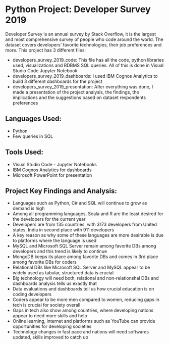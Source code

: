 # Python Project: Developer Survey 2019
Developer Survey is an annual survey by Stack Overflow, it is the largest and most comprehensive survey of people who code around the world.
The dataset covers developers’ favorite technologies, their job preferences and more. 
This project has 3 different files: 
 + developers_survey_2019_code: This file has all the code, python libraries used, visualizations and RDBMS SQL queries. All of this is done in Visual Studio Code Jupyter Notebook
 + developers_survey_2019_dashboards: I used  IBM Cognos Analytics to build 3 different dashboards for the project
 + developers_survey_2019_presentation: After everything was done, I made a presentation of the project analysis, the findings, the implications and the suggestions based on dataset respondents preferences
 
## Languages Used: 
- Python
- Few queries in SQL

## Tools Used:
+ Visual Studio Code - Jupyter Notebooks
+ IBM Cognos Analytics for dashboards
+ Microsoft PowerPoint for presentation

## Project Key Findings and Analysis:
- Languages such as Python, C# and SQL will continue to grow as demand is high
- Among all programming languages, Scala and R are the least desired for the developers for the current year
- Developers are from 135 countries, with 3173 developers from United states, India in second place with 911 developers
- A key reason as why some of these languages are more desirable is due to platforms where the language is used
- MySQL and Microsoft SQL Server remain among favorite DBs among developers and this trend is likely to continue
- MongoDB keeps its place among favorite DBs and comes in 3rd place among favorite DBs for coders
- Relational DBs like Microsoft SQL Server and MySQL appear to be widely used as tabular, structured data is crucial
- Big technology will need both, relational and non-relationshal DBs and dashboards analysis tells us exactly that
- Data evaluations and dashboards tell us how crucial education is on coding developers
- Coders appear to be more men compared to women, reducing gaps in tech is crucial for society overall
- Gaps in tech also show among countries, where developing nations appear to need more skills and help
- Online learning, internet and platforms such as YouTube can provide opportunities for developing societies
- Technology changes in fast pace and nations will need softwares updated, skills improved to catch up


  
